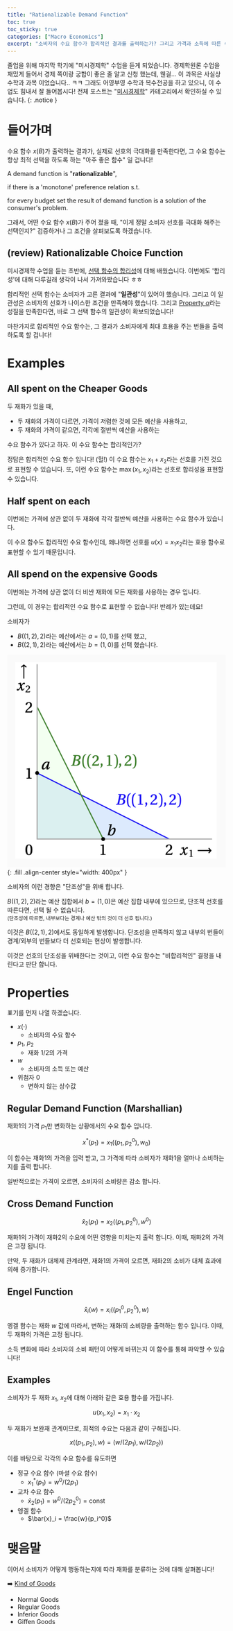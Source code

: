 ```yaml
---
title: "Rationalizable Demand Function"
toc: true
toc_sticky: true
categories: ["Macro Economics"]
excerpt: "소비자의 수요 함수가 합리적인 결과를 출력하는가? 그리고 가격과 소득에 따른 수요 함수의 정태(static)에 대해서."
---
```


졸업을 위해 마지막 학기에 "미시경제학" 수업을 듣게 되었습니다.
경제학원론 수업을 재밌게 들어서 경제 쪽이랑 궁합이 좋은 줄 알고 신청 했는데, 웬걸... 이 과목은 사실상 수학과 과목 이었습니다.. ㅋㅋ
그래도 어영부영 수학과 복수전공을 하고 있으니, 이 수업도 힘내서 잘 들어봅시다!
전체 포스트는 "[미시경제학](/categories/micro-economics)" 카테고리에서 확인하실 수 있습니다.
{: .notice }

# 들어가며

수요 함수 $x(B)$가 출력하는 결과가, 실제로 선호의 극대화를 만족한다면, 그 수요 함수는 항상 최적 선택을 하도록 하는 "아주 좋은 함수" 일 겁니다!

<div class="definition" markdown="1">

A demand function is "**rationalizable**",

if there is a 'monotone' preference relation s.t.

for every budget set the result of demand function is a solution of the consumer's problem.

</div>

그래서, 어떤 수요 함수 $x(B)$가 주어 졌을 때, "이게 정말 소비자 선호를 극대화 해주는 선택인지?" 검증하거나 그 조건을 살펴보도록 하겠습니다.

## (review) Rationalizable Choice Function

미시경제학 수업을 듣는 초반에, [선택 함수의 합리성](/2025/03/12/choice-functions/#rationalizable)에 대해 배웠습니다.
이번에도 '합리성'에 대해 다루길래 생각이 나서 가져와봤습니다 ㅎㅎ

합리적인 선택 함수는 소비자가 고른 결과에 "**일관성**"이 있어야 했습니다. 그리고 이 일관성은 소비자의 선호가 나이스한 조건을 만족해야 했습니다.
그리고 [Property $\alpha$](/2025/03/17/property-alpha/)라는 성질을 만족한다면, 바로 그 선택 함수의 일관성이 확보되었습니다!

마찬가지로 합리적인 수요 함수는, 그 결과가 소비자에게 최대 효용을 주는 번들을 출력하도록 할 겁니다!

# Examples

## All spent on the Cheaper Goods

두 재화가 있을 때,

- 두 재화의 가격이 다르면, 가격이 저렴한 것에 모든 예산을 사용하고,
- 두 재화의 가격이 같으면, 각각에 절반씩 예산을 사용하는

수요 함수가 있다고 하자. 이 수요 함수는 합리적인가?

정답은 합리적인 수요 함수 입니다! (헐!) 이 수요 함수는 $x_1 + x_2$라는 선호를 가진 것으로 표현할 수 있습니다. 또, 이런 수요 함수는 $\max(x_1, x_2)$라는 선호로 합리성을 표현할 수 있습니다.

## Half spent on each

이번에는 가격에 상관 없이 두 재화에 각각 절반씩 예산을 사용하는 수요 함수가 있습니다.

이 수요 함수도 합리적인 수요 함수인데, 왜냐하면 선호를 $u(x) = x_1 x_2$라는 효용 함수로 표현할 수 있기 때문입니다.

## All spend on the expensive Goods

이번에는 가격에 상관 없이 더 비싼 재화에 모든 재화를 사용하는 경우 입니다.

그런데, 이 경우는 합리적인 수요 함수로 표현할 수 없습니다! 반례가 있는데요!

소비자가

- $B((1, 2), 2)$라는 예산에서는 $a = (0, 1)$를 선택 했고,
- $B((2, 1), 2)$라는 예산에서는 $b = (1, 0)$를 선택 했습니다.

![](/images/mathematics/micro-economics/irrational-demand-function.png){: .fill .align-center style="width: 400px" }

소비자의 이런 경향은 "단조성"을 위배 합니다.

$B((1, 2), 2)$라는 예산 집합에서 $b = (1, 0)$은 예산 집합 내부에 있으므로, 단조적 선호를 따른다면, 선택 될 수 없습니다.<br/>
<small>(단조성에 따르면, 내부보다는 경계나 예산 밖의 것이 더 선호 됩니다.)</small>

이것은 $B((2, 1), 2)$에서도 동일하게 발생합니다. 단조성을 만족하지 않고 내부의 번들이 경계/외부의 번들보다 더 선호되는 현상이 발생합니다.

이것은 선호의 단조성을 위배한다는 것이고, 이런 수요 함수는 "비합리적인" 결정을 내린다고 판단 합니다.


# Properties

표기를 먼저 나열 하겠습니다.

- $x(\cdot)$
  - 소비자의 수요 함수
- $p_1$, $p_2$
  - 재화 1/2의 가격
- $w$
  - 소비자의 소득 또는 예산
- 위첨자 $0$
  - 변하지 않는 상수값

## Regular Demand Function (Marshallian)

재화1의 가격 $p_1$만 변화하는 상황에서의 수요 함수 입니다.

$$
x^{\ast}(p_1) = x_1((p_1, p_2^0), w_0)
$$

이 함수는 재화1의 가격을 입력 받고, 그 가격에 따라 소비자가 재화1을 얼마나 소비하는지를 출력 합니다.

일반적으로는 가격이 오르면, 소비자의 소비량은 감소 합니다.

## Cross Demand Function

$$
\hat{x}_2(p_1) = x_2((p_1, p_2^0), w^0)
$$

재화1의 가격이 재화2의 수요에 어떤 영향을 미치는지 출력 합니다. 이때, 재화2의 가격은 고정 됩니다.

만약, 두 재화가 대체제 관계라면, 재화1의 가격이 오르면, 재화2의 소비가 대체 효과에 의해 증가합니다.


## Engel Function

$$
\bar{x}_i(w) = x_i((p_1^0, p_2^0), w)
$$

엥겔 함수는 재화 $w$ 값에 따라서, 변하는 재화$i$의 소비량을 출력하는 함수 입니다. 이때, 두 재화의 가격은 고정 됩니다.

소득 변화에 따라 소비자의 소비 패턴이 어떻게 바뀌는지 이 함수를 통해 파악할 수 있습니다!

## Examples

소비자가 두 재화 $x_1$, $x_2$에 대해 아래와 같은 효용 함수를 가집니다.

$$
u(x_1, x_2) = x_1 \cdot x_2
$$

두 재화가 보완재 관계이므로, 최적의 수요는 다음과 같이 구해집니다.

$$
x((p_1, p_2), w) = \left( w / (2p_1), w / (2p_2) \right)
$$

이를 바탕으로 각각의 수요 함수를 유도하면

- 정규 수요 함수 (마셜 수요 함수)
  - $x_1^{\ast}(p_1) = w^0 / (2p_1)$
- 교차 수요 함수
  - $\hat{x}_2(p_1) = w^0 / (2p_2^0) = \text{const}$
- 엥겔 함수
  - $\bar{x}_i = \frac{w}{p_i^0}$

# 맺음말

이어서 소비자가 어떻게 행동하는지에 따라 재화를 분류하는 것에 대해 살펴봅니다!

➡️ [Kind of Goods](/2025/05/11/kind-of-goods/)

- Normal Goods
- Regular Goods
- Inferior Goods
- Giffen Goods
